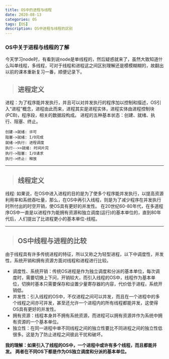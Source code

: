 ```yaml
---
title: OS中的进程与线程
date: 2020-08-13
categories: OS
tags: [OS]
description: OS中进程与线程的区别
---
```

### OS中关于进程与线程的了解
今天学习node时，有看到说node是单线程的，然后疑惑就来了，虽然大致知道什么叫单线程，多线程，可对于线程和进程这之间区别理解还是模模糊糊的，故翻出以前的课本重新复习一番，顺便记录下。
<!--more-->
>## 进程定义
进程：为了程序能并发执行，并且可以对并发执行的程序加以控制和描述，OS引入“进程”概念，进程由此而来，进程其实是进程实体，进程实体由进程控制块(PCB)，程序段，相关的数据段构成。
进程的五种基本状态：创建、就绪、执行、阻塞、终止。
```sequence
创建->就绪: 许可
阻塞->就绪: I/O完成
就绪->执行: 进程调度
执行-->>就绪: 时间片完
执行->阻塞: I/O请求
执行->终止: 释放
```
***
>## 线程定义
线程: 如果说，在OS中进入进程的目的是为了使多个程序能并发执行，以提高资源利用率和系统吞吐量，那么，在OS中再引入线程，则是为了减少程序在并发执行时所付出的时空开销，使OS具有更好的并发性。
在20世纪60-80年代，在多道程序OS中一直是以进程作为能拥有资源和独立调度(运行)的基本单位的，直到80年代后，人们提出了比进程更小的基本单位-线程。

***
>## OS中线程与进程的比较
由于线程具有许多传统进程的特征，所以又称之为轻型进程，以下中调度性，并发性，系统开销和拥有资源方面对线程和进程进行比较。
* 调度性、系统开销：传统OS进程是作为独立调度和分派的基本单位，每次调度时，需要切换上下问，开销较大，而引入线程的OS中，线程作为基本单位，切换时基本只需要保存和设置少量寄存器的内容，代价低于进程，系统开销低。
* 并发性：引入线程的OS中，不仅进程之间可以并发，而且在一个进程中的多个线程之间亦可并发，甚至还允许一个进程内的所有线程都能并发，这使得OS具有更好的并发性。
* 拥有资源：线程本身并不拥有系统资源，而进程可以拥有资源并作为系统中拥有资源的一个基本单位。
* 独立性：在同一进程中单不同线程之间的独立性要比不同进程之间的独立性低很多。这是为了防止进程之间彼此干扰和破坏。

**我的理解：如果引入了线程的OS中，一个进程中或许有多个线程，而且都能并发。**
**两者在不同OS下都是作为OS独立调度和分派的基本单位。**

